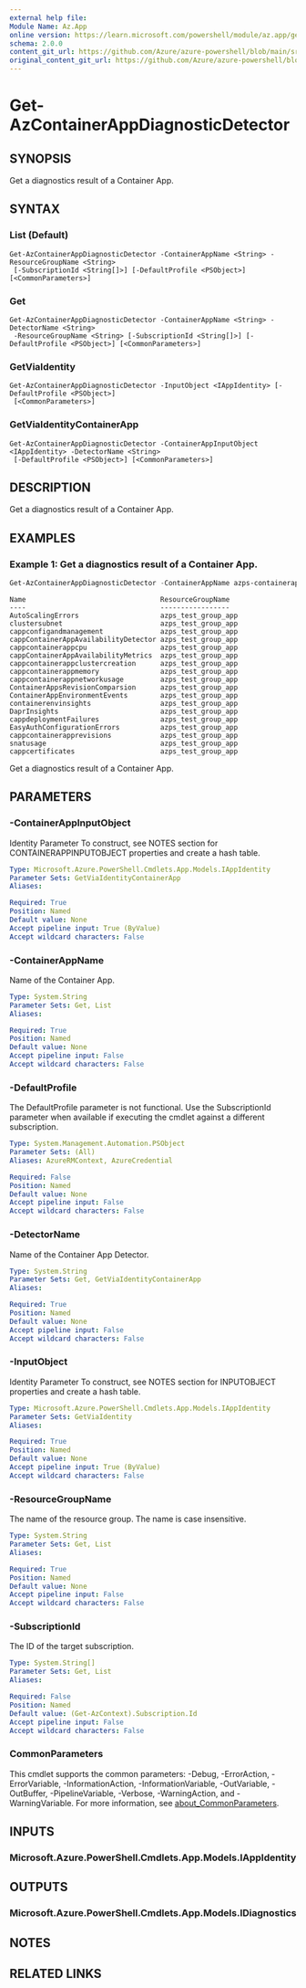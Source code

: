 ```yaml
---
external help file: 
Module Name: Az.App
online version: https://learn.microsoft.com/powershell/module/az.app/get-azcontainerappdiagnosticdetector
schema: 2.0.0
content_git_url: https://github.com/Azure/azure-powershell/blob/main/src/App/help/Get-AzContainerAppDiagnosticDetector.md
original_content_git_url: https://github.com/Azure/azure-powershell/blob/main/src/App/help/Get-AzContainerAppDiagnosticDetector.md
---
```


# Get-AzContainerAppDiagnosticDetector

## SYNOPSIS
Get a diagnostics result of a Container App.

## SYNTAX

### List (Default)
```
Get-AzContainerAppDiagnosticDetector -ContainerAppName <String> -ResourceGroupName <String>
 [-SubscriptionId <String[]>] [-DefaultProfile <PSObject>] [<CommonParameters>]
```

### Get
```
Get-AzContainerAppDiagnosticDetector -ContainerAppName <String> -DetectorName <String>
 -ResourceGroupName <String> [-SubscriptionId <String[]>] [-DefaultProfile <PSObject>] [<CommonParameters>]
```

### GetViaIdentity
```
Get-AzContainerAppDiagnosticDetector -InputObject <IAppIdentity> [-DefaultProfile <PSObject>]
 [<CommonParameters>]
```

### GetViaIdentityContainerApp
```
Get-AzContainerAppDiagnosticDetector -ContainerAppInputObject <IAppIdentity> -DetectorName <String>
 [-DefaultProfile <PSObject>] [<CommonParameters>]
```

## DESCRIPTION
Get a diagnostics result of a Container App.

## EXAMPLES

### Example 1: Get a diagnostics result of a Container App.
```powershell
Get-AzContainerAppDiagnosticDetector -ContainerAppName azps-containerapp-1 -ResourceGroupName azps_test_group_app
```

```output
Name                                 ResourceGroupName
----                                 -----------------
AutoScalingErrors                    azps_test_group_app
clustersubnet                        azps_test_group_app
cappconfigandmanagement              azps_test_group_app
cappContainerAppAvailabilityDetector azps_test_group_app
cappcontainerappcpu                  azps_test_group_app
cappContainerAppAvailabilityMetrics  azps_test_group_app
cappcontainerappclustercreation      azps_test_group_app
cappcontainerappmemory               azps_test_group_app
cappcontainerappnetworkusage         azps_test_group_app
ContainerAppsRevisionComparsion      azps_test_group_app
ContainerAppEnvironmentEvents        azps_test_group_app
containerenvinsights                 azps_test_group_app
DaprInsights                         azps_test_group_app
cappdeploymentFailures               azps_test_group_app
EasyAuthConfigurationErrors          azps_test_group_app
cappcontainerapprevisions            azps_test_group_app
snatusage                            azps_test_group_app
cappcertificates                     azps_test_group_app
```

Get a diagnostics result of a Container App.

## PARAMETERS

### -ContainerAppInputObject
Identity Parameter
To construct, see NOTES section for CONTAINERAPPINPUTOBJECT properties and create a hash table.

```yaml
Type: Microsoft.Azure.PowerShell.Cmdlets.App.Models.IAppIdentity
Parameter Sets: GetViaIdentityContainerApp
Aliases:

Required: True
Position: Named
Default value: None
Accept pipeline input: True (ByValue)
Accept wildcard characters: False
```

### -ContainerAppName
Name of the Container App.

```yaml
Type: System.String
Parameter Sets: Get, List
Aliases:

Required: True
Position: Named
Default value: None
Accept pipeline input: False
Accept wildcard characters: False
```

### -DefaultProfile
The DefaultProfile parameter is not functional.
Use the SubscriptionId parameter when available if executing the cmdlet against a different subscription.

```yaml
Type: System.Management.Automation.PSObject
Parameter Sets: (All)
Aliases: AzureRMContext, AzureCredential

Required: False
Position: Named
Default value: None
Accept pipeline input: False
Accept wildcard characters: False
```

### -DetectorName
Name of the Container App Detector.

```yaml
Type: System.String
Parameter Sets: Get, GetViaIdentityContainerApp
Aliases:

Required: True
Position: Named
Default value: None
Accept pipeline input: False
Accept wildcard characters: False
```

### -InputObject
Identity Parameter
To construct, see NOTES section for INPUTOBJECT properties and create a hash table.

```yaml
Type: Microsoft.Azure.PowerShell.Cmdlets.App.Models.IAppIdentity
Parameter Sets: GetViaIdentity
Aliases:

Required: True
Position: Named
Default value: None
Accept pipeline input: True (ByValue)
Accept wildcard characters: False
```

### -ResourceGroupName
The name of the resource group.
The name is case insensitive.

```yaml
Type: System.String
Parameter Sets: Get, List
Aliases:

Required: True
Position: Named
Default value: None
Accept pipeline input: False
Accept wildcard characters: False
```

### -SubscriptionId
The ID of the target subscription.

```yaml
Type: System.String[]
Parameter Sets: Get, List
Aliases:

Required: False
Position: Named
Default value: (Get-AzContext).Subscription.Id
Accept pipeline input: False
Accept wildcard characters: False
```

### CommonParameters
This cmdlet supports the common parameters: -Debug, -ErrorAction, -ErrorVariable, -InformationAction, -InformationVariable, -OutVariable, -OutBuffer, -PipelineVariable, -Verbose, -WarningAction, and -WarningVariable. For more information, see [about_CommonParameters](http://go.microsoft.com/fwlink/?LinkID=113216).

## INPUTS

### Microsoft.Azure.PowerShell.Cmdlets.App.Models.IAppIdentity

## OUTPUTS

### Microsoft.Azure.PowerShell.Cmdlets.App.Models.IDiagnostics

## NOTES

## RELATED LINKS

